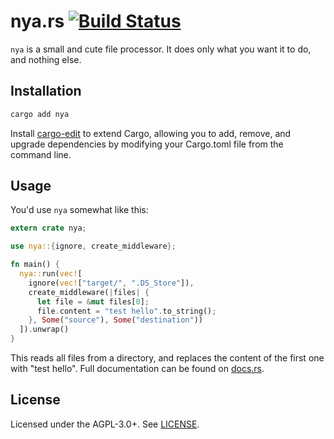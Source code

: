 # nya.rs [![Build Status](https://travis-ci.org/coll/nya.svg?branch=master)](https://travis-ci.org/coll/nya)

`nya` is a small and cute file processor. It does only what you want it to do, and nothing else.

## Installation

```sh
cargo add nya
```

Install [cargo-edit](https://github.com/killercup/cargo-edit) to extend Cargo, allowing you to add, remove, and upgrade dependencies by modifying your Cargo.toml file from the command line.

## Usage

You'd use `nya` somewhat like this:

```rust
extern crate nya;

use nya::{ignore, create_middleware};

fn main() {
  nya::run(vec![
    ignore(vec!["target/", ".DS_Store"]),
    create_middleware(|files| {
      let file = &mut files[0];
      file.content = "test hello".to_string();
    }, Some("source"), Some("destination"))
  ]).unwrap()
}
```

This reads all files from a directory, and replaces the content of the first one with "test hello". Full documentation can be found on [docs.rs](http://docs.rs/nya).

## License

Licensed under the AGPL-3.0+. See [LICENSE](./LICENSE).
